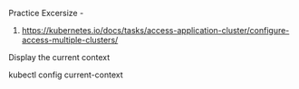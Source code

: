 Practice Excersize - 
1. https://kubernetes.io/docs/tasks/access-application-cluster/configure-access-multiple-clusters/

Display the current context 

kubectl config current-context
